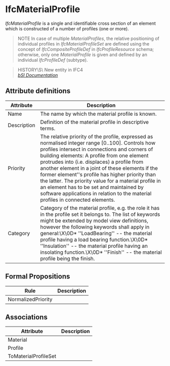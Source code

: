 IfcMaterialProfile
==================
_IfcMaterialProfile_ is a single and identifiable cross section of an element
which is constructed of a number of profiles (one or more).  
  
> NOTE  In case of multiple _MaterialProfiles_, the relative positioning of
> individual profiles in _IfcMaterialProfileSet_ are defined using the concept
> of _IfcCompositeProfileDef_ in _IfcProfileResource_ schema; otherwise, only
> one _MaterialProfile_ is given and defined by an individual _IfcProfileDef_
> (subtype).  
  
> HISTORY\S\ New entity in IFC4  
[ _bSI
Documentation_](https://standards.buildingsmart.org/IFC/DEV/IFC4_2/FINAL/HTML/schema/ifcmaterialresource/lexical/ifcmaterialprofile.htm)


Attribute definitions
---------------------
| Attribute   | Description                                                                                                                                                                                                                                                                                                                                                                                                                                                                                                                                   |
|-------------|-----------------------------------------------------------------------------------------------------------------------------------------------------------------------------------------------------------------------------------------------------------------------------------------------------------------------------------------------------------------------------------------------------------------------------------------------------------------------------------------------------------------------------------------------|
| Name        | The name by which the material profile is known.                                                                                                                                                                                                                                                                                                                                                                                                                                                                                              |
| Description | Definition of the material profile in descriptive terms.                                                                                                                                                                                                                                                                                                                                                                                                                                                                                      |
| Priority    | The relative priority of the profile, expressed as normalised integer range [0..100]. Controls how profiles intersect in connections and corners of building elements: A profile from one element protrudes into (i.e. displaces) a profile from another element in a joint of these elements if the former element''s profile has higher priority than the latter. The priority value for a material profile in an element has to be set and maintained by software applications in relation to the material profiles in connected elements. |
| Category    | Category of the material profile, e.g. the role it has in the profile set it belongs to. The list of keywords might be extended by model view definitions, however the following keywords shall apply in general:\X\0D* ''LoadBearing'' -- the material profile having a load bearing function.\X\0D* ''Insulation'' -- the material profile having an insolating function.\X\0D* ''Finish'' -- the material profile being the finish.                                                                                                        |

Formal Propositions
-------------------
| Rule               | Description   |
|--------------------|---------------|
| NormalizedPriority |               |

Associations
------------
| Attribute            | Description   |
|----------------------|---------------|
| Material             |               |
| Profile              |               |
| ToMaterialProfileSet |               |

